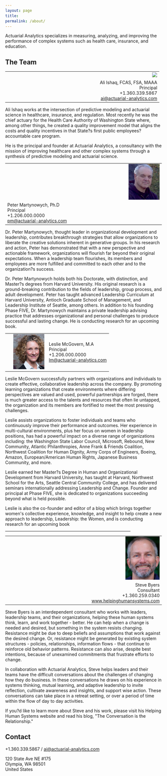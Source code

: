 ```yaml
---
layout: page
title: 
permalink: /about/
---
```


Actuarial Analytics specializes in measuring, analyzing, and improving the performance of complex systems such as health care, insurance, and education.

## The Team

<TABLE width="100%">
  <tr>
  <td align="right" width="40%"><img src="/images/profilepic-ali.png" width="120"></td>
  </tr>
  <tr>
    <td align="right"><span>Ali Ishaq, FCAS, FSA, MAAA<br/>
      Principal<br/> 
      +1.360.339.5867<br/>
      <a href="mailto:ai@actuarial-analytics.com" target="_top">ai@actuarial-analytics.com</a></span></td>
  </tr>
</TABLE>

Ali Ishaq works at the intersection of predictive modeling and actuarial science in healthcare, insurance, and regulation. Most recently he was the chief actuary for the Health Care Authority of Washington State where, among other things, he created a quality improvement model that aligns the costs and quality incentives in that State?s first public employees? accountable care program. 

He is the principal and founder at Actuarial Analytics, a consultancy with the mission of improving healthcare and other complex systems through a synthesis of predictive modeling and actuarial science.

<TABLE width="100%">
  <tr>
  <td align="right" width="40%"><img src="/images/profilepic-peter.png" width="100"></TD>
  </tr>
  <tr>
      <TD>Peter Martynowych, Ph.D<br>
      Principal<br> 
      +1.206.000.0000<br>
      <a href="mailto:pm@actuarial-analytics.com" target="_top">pm@actuarial-analytics.com</a> </TD>
   </TR>
</TABLE>

Dr. Peter Martynowych, thought leader in organizational development and leadership, contributes breakthrough strategies that allow organizations to liberate the creative solutions inherent in generative groups. In his research and action, Peter has demonstrated that with a new perspective and actionable framework, organizations will flourish far beyond their original expectations. When a leadership team flourishes, its members and employees are more fulfilled and committed to each other and to the organization?s success.

Dr. Peter Martynowych holds both his Doctorate, with distinction, and Master?s degrees from Harvard University. His original research is a ground-breaking contribution to the fields of leadership, group process, and adult development. Peter has taught advanced Leadership Curriculum at Harvard University, Antioch Graduate School of Management, and Leadership Institute of Seattle, among others. In addition to his founding Phase FIVE, Dr. Martynowych maintains a private leadership advising practice that addresses organizational and personal challenges to produce successful and lasting change. He is conducting research for an upcoming book. 



<TABLE width="100%">
  <tr>
  <td align="right" width="40%"><img src="/images/profilepic-leslie.png" width="100"></TD>
      <TD>Leslie McGovern, M.A<br>
      Principal<br> 
      +1.206.000.0000<br>
      <a href="mailto:lm@actuarial-analytics.com" target="_top">lm@actuarial-analytics.com</a> </TD>
   </TR>
</TABLE>

Leslie McGovern successfully partners with organizations and individuals to create effective, collaborative leadership across the company. By promoting learning organizations that create environments where differing perspectives are valued and used, powerful partnerships are forged, there is much greater access to the talents and resources that often lie untapped, the organization and its members are fortified to meet the most pressing challenges.

Leslie assists organizations to foster individuals and teams who continuously improve their performance and outcomes. Her experience in multi-cultural environments, plus her focus on women in leadership positions, has had a powerful impact on a diverse range of organizations including: the Washington State Labor Council, Microsoft, Rebound, New Community, Atlantic Philanthropies, Anne Frank & Friends Coalition, Northwest Coalition for Human Dignity, Army Corps of Engineers, Boeing, Amazon, European/American Human Rights, Japanese Business Community, and more.

Leslie earned her Master?s Degree in Human and Organizational Development from Harvard University, has taught at Harvard, Northwest School for the Arts, Seattle Central Community College, and has delivered seminars internationally addressing Leadership and Change. Founder and principal at Phase FIVE, she is dedicated to organizations succeeding beyond what is held possible. 

Leslie is also the co-founder and editor of a blog which brings together women's collective experience, knowledge, and insight to help create a new approach to leadership, Leadership: the Women, and is conducting research for an upcoming book


<HR WIDTH="80%" ALIGN="center">

<TABLE width="100%">
  <TR>
    <TD align="right" width="40%"><img src="/images/Steve2010Copy.jpeg" width="110"></TD>
  </TR>  
  <TR>
    <TD align="right"><span>Steve Byers <br>
      Consultant <br>
      +1.360.259.0340 <br>
      <a target="_blank" href="http://www.helpinghumansystems.com">www.helpinghumansystems.com</a> </span><br>
    </TD>
  </TR>
</TABLE>

Steve Byers is an interdependent consultant who works with leaders, leadership teams, and their organizations, helping these human systems think, learn, and work together - better. He can help when a change is needed and desired, but something in the system resists changing. Resistance might be due to deep beliefs and assumptions that work against the desired change. Or, resistance might be generated by existing system structures - policies, relationships, information flows - that continue to reinforce old behavior patterns. Resistance can also arise, despite best intentions, because of unexamined commitments that frustrate efforts to change.

In collaboration with Actuarial Analytics, Steve helps leaders and their teams have the difficult conversations about the challenges of changing how they do business. In these conversations he draws on his experience in systems thinking, mutual learning, and adaptive leadership to invite reflection, cultivate awareness and insights, and support wise action. These conversations can take place in a retreat setting, or over a period of time within the flow of day to day activities. 

If you?d like to learn more about Steve and his work, please visit his Helping Human Systems website and read his blog, "The Conversation is the Relationship."

## Contact 

+1.360.339.5867 / [ai@actuarial-analytics.com](mailto:ai@actuarial-analytics.com)

120 State Ave NE #175 <br>
Olympia, WA 98501 <br>
United States
